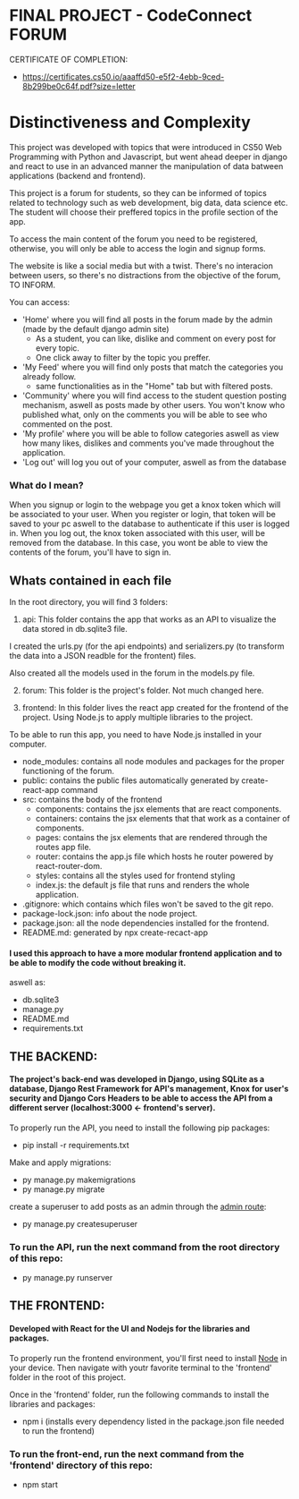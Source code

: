 # FINAL PROJECT - CodeConnect FORUM

CERTIFICATE OF COMPLETION:
- https://certificates.cs50.io/aaaffd50-e5f2-4ebb-9ced-8b299be0c64f.pdf?size=letter

# Distinctiveness and Complexity
This project was developed with topics that were introduced in CS50 Web Programming with Python and Javascript, but went ahead deeper in django and react  to use in an advanced manner the manipulation of data batween applications (backend and frontend). 

This project is a forum for students, so they can be informed of topics related to technology such as web development, big data, data science etc. The student will choose their preffered topics in the profile section of the app.

To access the main content of the forum you need to be registered, otherwise, you will only be able to access the login and signup forms.

The website is like a social media but with a twist. There's no interacion between users, so there's no distractions from the objective of the forum, TO INFORM. 

You can access: 
- 'Home' where you will find all posts in the forum made by the admin (made by the default django admin site)
  - As a student, you can like, dislike and comment on every post for every topic.
  - One click away to filter by the topic you preffer.
- 'My Feed' where you will find only posts that match the categories you already follow.
  - same functionalities as in the "Home" tab but with filtered posts.  
- 'Community' where you will find access to the student question posting mechanism, aswell as posts made by other users. You won't know who published what, only on the comments you will be able to see who commented on the post. 
- 'My profile' where you will be able to follow categories aswell as view how many likes, dislikes and comments you've made throughout the application.
- 'Log out' will log you out of your computer, aswell as from the database

### What do I mean? 
When you signup or login to the webpage you get a knox token which will be associated to your user. When you register or login, that token will be saved to your pc aswell to the database to authenticate if this user is logged in. When you log out, the knox token associated with this user, will be removed from the database. In this case, you wont be able to view the contents of the forum, you'll have to sign in.

## Whats contained in each file

In the root directory, you will find 3 folders:

1. api: This folder contains the app that works as an API to visualize the data stored in db.sqlite3 file. 

I created the urls.py (for the api endpoints) and serializers.py (to transform the data into a JSON readble for the frontent) files. 

Also created all the models used in the forum in the models.py file. 

2. forum: This folder is the project's folder. Not much changed here.

3. frontend: In this folder lives the react app created for the frontend of the project. Using Node.js to apply multiple libraries to the project.

To be able to run this app, you need to have Node.js installed in your computer.

  - node_modules: contains all node modules and packages for the proper functioning of the forum.
  - public: contains the public files automatically generated by create-react-app command
  - src: contains the body of the frontend
    - components: contains the jsx elements that are react components.
    - containers: contains the jsx elements that that work as a container of components.
    - pages: contains the jsx elements that are rendered through the routes app file.
    - router: contains the app.js file which hosts he router powered by react-router-dom.
    - styles: contains all the styles used for frontend styling
    - index.js: the default js file that runs and renders the whole application.
  - .gitignore: which contains which files won't be saved to the git repo.
  - package-lock.json: info about the node project.
  - package.json: all the node dependencies installed for the frontend.
  - README.md: generated by npx create-recact-app

#### I used this approach to have a more modular frontend application and to be able to modify the code without breaking it.

aswell as:

- db.sqlite3
- manage.py 
- README.md
- requirements.txt

## THE BACKEND:
#### The project's back-end was developed in Django, using SQLite as a database, Django Rest Framework for API's management, Knox for user's security and Django Cors Headers to be able to access the API from a different server (localhost:3000 <- frontend's server).

To properly run the API, you need to install the following pip packages:
- pip install -r requirements.txt

Make and apply migrations:
- py manage.py makemigrations
- py manage.py migrate

create a superuser to add posts as an admin through the [admin route](http://localhost:8000/admin):
- py manage.py createsuperuser

### To run the API, run the next command from the root directory of this repo:

- py manage.py runserver

## THE FRONTEND:

#### Developed with React for the UI and Nodejs for the libraries and packages.

To properly run the frontend environment, you'll first need to install [Node](https://nodejs.org/en/download/) in your device. Then navigate with youtr favorite terminal to the 'frontend' folder in the root of this project.

Once in the 'frontend' folder, run the following commands to install the libraries and packages:

- npm i (installs every dependency listed in the package.json file needed to run the frontend)

### To run the front-end, run the next command from the 'frontend' directory of this repo:

- npm start


